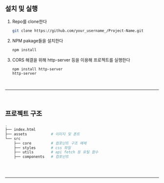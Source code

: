 ## 설치 및 실행

1. Repo를 clone한다
   ```sh
   git clone https://github.com/your_username_/Project-Name.git
   ```
2. NPM pakage들을 설치한다
   ```sh
   npm install
   ```
3. CORS 해결을 위해 http-server 등을 이용해 프로젝트를 실행한다
   ```sh
   npm install http-server
   http-server
   ```
<br>
<hr>
<br>

## 프로젝트 구조

```bash
.
├── index.html      
├── assets           # 이미지 및 폰트
└── src
    ├── core         # 컴포넌트 구조 예제
    ├── styles       # css 파일
    ├── utils        # api fetch 등 유틸 함수
    ├── components   # 컴포넌트 
        
```

<br>
<hr>
<br>
